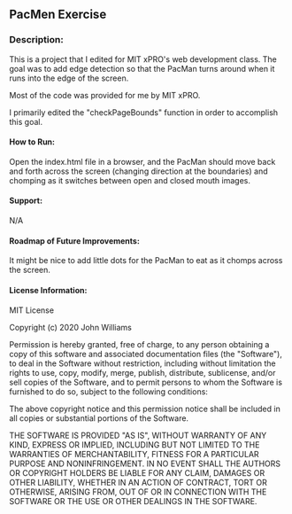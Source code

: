 ## PacMen Exercise

### Description:
This is a project that I edited for MIT xPRO's web development class. The goal was to add edge detection so that the PacMan turns around when it runs into the edge of the screen. 

Most of the code was provided for me by MIT xPRO. 

I primarily edited the "checkPageBounds" function in order to accomplish this goal. 

#### How to Run: 

Open the index.html file in a browser, and the PacMan should move back and forth across the screen (changing direction at the boundaries) and chomping as it switches between open and closed mouth images. 

#### Support:

N/A

#### Roadmap of Future Improvements: 
It might be nice to add little dots for the PacMan to eat as it chomps across the screen. 


#### License Information:

MIT License

Copyright (c) 2020 John Williams

Permission is hereby granted, free of charge, to any person obtaining a copy of this software and associated documentation files (the "Software"), to deal in the Software without restriction, including without limitation the rights to use, copy, modify, merge, publish, distribute, sublicense, and/or sell copies of the Software, and to permit persons to whom the Software is furnished to do so, subject to the following conditions:

The above copyright notice and this permission notice shall be included in all copies or substantial portions of the Software.

THE SOFTWARE IS PROVIDED "AS IS", WITHOUT WARRANTY OF ANY KIND, EXPRESS OR IMPLIED, INCLUDING BUT NOT LIMITED TO THE WARRANTIES OF MERCHANTABILITY, FITNESS FOR A PARTICULAR PURPOSE AND NONINFRINGEMENT. IN NO EVENT SHALL THE AUTHORS OR COPYRIGHT HOLDERS BE LIABLE FOR ANY CLAIM, DAMAGES OR OTHER LIABILITY, WHETHER IN AN ACTION OF CONTRACT, TORT OR OTHERWISE, ARISING FROM, OUT OF OR IN CONNECTION WITH THE SOFTWARE OR THE USE OR OTHER DEALINGS IN THE SOFTWARE.
